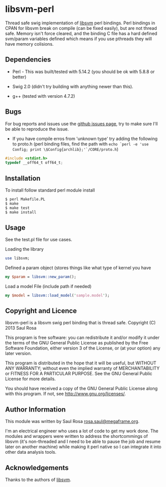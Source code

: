 libsvm-perl
===========

Thread safe swig implementation of [libsvm](http://www.csie.ntu.edu.tw/~cjlin/libsvm) perl bindings. 
Perl bindings in CPAN for libsvm break on compile (can be fixed easily), but are not thread safe.
Memory isn't force cleared, and the binding C file has a hard defined svm/param variables defined which means
if you use pthreads they will have memory colisions.

## Dependencies

* Perl - This was built/tested with 5.14.2 (you should be ok with 5.8.8 or better)

* Swig 2.0 (didn't try building with anything newer than this).

* g++ (tested with version 4.7.2)

## Bugs
For bug reports and issues use the [github issues page](https://github.com/rosasaul/libsvm-perl/issues), try to make sure I'll be able to reproduce the issue.
* If you have compile erros from 'unknown type' try adding the following to proto.h 
  (perl binding files, find the path with ```echo `perl -e 'use Config; print \$Config{archlib};'`/CORE/proto.h```)
```C
#include <stdint.h>
typedef __off64_t off64_t;
```

## Installation
To install follow standard perl module install

    $ perl Makefile.PL
    $ make
    $ make test
    $ make install

## Usage
See the test.pl file for use cases.

Loading the library
```perl
use libsvm;
```

Defined a param object (stores things like what type of kernel you have
```perl
my $param = libsvm::new_param();
```

Load a model File (include path if needed)
```perl
my $model = libsvm::load_model('sample.model');
```

## Copyright and Licence
libsvm-perl is a libsvm swig perl binding that is thread safe.
Copyright (C) 2013 Saul Rosa

This program is free software: you can redistribute it and/or modify
it under the terms of the GNU General Public License as published by
the Free Software Foundation, either version 3 of the License, or
(at your option) any later version.

This program is distributed in the hope that it will be useful,
but WITHOUT ANY WARRANTY; without even the implied warranty of
MERCHANTABILITY or FITNESS FOR A PARTICULAR PURPOSE.  See the
GNU General Public License for more details.

You should have received a copy of the GNU General Public License
along with this program.  If not, see <http://www.gnu.org/licenses/>.

## Author Information
This module was written by Saul Rosa <rosa.saul@megaframe.org>.

I'm an electrical engineer who uses a lot of code to get my work done. The 
modules and wrappers were written to address the shortcommings of libsvm 
(it's non-threaded and I need to be able to pause the job and resume later on 
another machine) while making it perl native so I can integrate it into other 
data analysis tools.

## Acknowledgements
Thanks to the authors of [libsvm](http://www.csie.ntu.edu.tw/~cjlin/libsvm).

